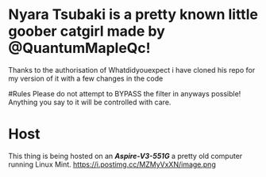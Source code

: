 # Nyara Tsubaki is a pretty known little goober catgirl made by @QuantumMapleQc! 
Thanks to the authorisation of Whatdidyouexpect i have cloned his repo for my version of it with a few changes in the code

#Rules 
Please do not attempt to BYPASS the filter in anyways possible!
Anything you say to it will be controlled with care.

# Host 
This thing is being hosted on an ***Aspire-V3-551G*** a pretty old computer running Linux Mint. 
[https://i.postimg.cc/MZMyVxXN/image.png
](https://i.postimg.cc/MZMyVxXN/image.png)
